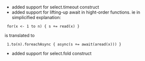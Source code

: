 - added support for select.timeout construct
- added support for lifting-up await in hight-order functions.
ie in simplicified explanation:
```
 for(x <- 1 to n) { s += read(x) }  
```
 is translated to 
```
 1.to(n).foreachAsync { async(s += await(aread(x))) }  
```
- added support for select.fold construct
